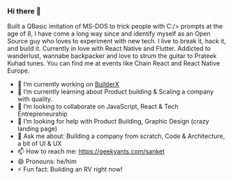 ### Hi there 👋


Built a QBasic imitation of MS-DOS to trick people with C:/> prompts at the age of 8, I have come a long way since and identify myself as an Open Source guy who loves to experiment with new tech. I live to break it, hack it, and build it. Currently in love with React Native and Flutter. Addicted to wanderlust, wannabe backpacker and love to strum the guitar to Prateek Kuhad tunes. You can find me at events like Chain React and React Native Europe.


- 🔭 I’m currently working on [BuilderX](https://BuilderX.io)
- 🌱 I’m currently learning about Product building & Scaling a company with quality.
- 👯 I’m looking to collaborate on JavaScript, React & Tech Entrepreneurship
- 🤔 I’m looking for help with Product Building, Graphic Design (crazy landing page)
- 💬 Ask me about: Building a company from scratch, Code & Architecture, a bit of UI & UX
- 📫 How to reach me: https://geekyants.com/sanket
- 😄 Pronouns: he/him
- ⚡ Fun fact: Building an RV right now!
